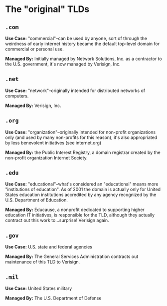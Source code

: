 # The "original" TLDs

## `.com`

**Use Case:** "commercial"–can be used by anyone, sort of through the weirdness of early internet history became the default top-level domain for commercial or personal use.

**Managed By:** Initially managed by Network Solutions, Inc. as a contractor to the U.S. government, it's now managed by Verisign, Inc.

## `.net`

**Use Case:** "network"–originally intended for distributed networks of computers.

**Managed By:** Verisign, Inc.

## `.org`

**Use Case:** "organization"–originally intended for non-profit organizations only (and used by many non-profits for this reason), it's also appropriated by less benevolent initiatives (see internet.org)

**Managed By:** the Public Interest Registry, a domain registrar created by the non-profit organization Internet Society.

## `.edu`

**Use Case:** "educational"–what's considered an "educational" means more "institutions of education". As of 2001 the domain is actually only for United States education institutions accredited by any agency recognized by the U.S. Department of Education.

**Managed By:** Educause, a nonprofit dedicated to supporting higher education IT initiatives, is responsible for the TLD, although they actually contract out this work to…surprise! Verisign again.

## `.gov`

**Use Case:** U.S. state and federal agencies

**Managed By:** The General Services Administration contracts out maintenance of this TLD to Verisign.

## `.mil`

**Use Case:** United States military

**Managed By:** The U.S. Department of Defense
